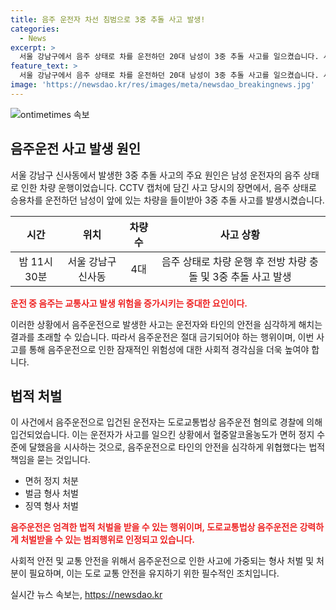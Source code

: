 ```yaml
---
title: 음주 운전자 차선 침범으로 3중 추돌 사고 발생!
categories:
  - News
excerpt: >
  서울 강남구에서 음주 상태로 차를 운전하던 20대 남성이 3중 추돌 사고를 일으켰습니다. 사고는 왕복 6차선 도로에서 발생했고, 운전자의 혈중알코올농도는 면허 정지 수준이었습니다. 다행히 다친 사람은 없었지만 경찰은 남성을 도로교통법상 음주운전 혐의로 입건했습니다. (150자)
feature_text: >
  서울 강남구에서 음주 상태로 차를 운전하던 20대 남성이 3중 추돌 사고를 일으켰습니다. 사고는 왕복 6차선 도로에서 발생했고, 운전자의 혈중알코올농도는 면허 정지 수준이었습니다. 다행히 다친 사람은 없었지만 경찰은 남성을 도로교통법상 음주운전 혐의로 입건했습니다. (150자)
image: 'https://newsdao.kr/res/images/meta/newsdao_breakingnews.jpg'
---
```


<p><img src="https://newsdao.kr/res/images/meta/newsdao_breakingnews.jpg" alt="ontimetimes 속보" /></p>

<h2 data-ke-size="size26">음주운전 사고 발생 원인</h2>

<p data-ke-size="size16">서울 강남구 신사동에서 발생한 3중 추돌 사고의 주요 원인은 남성 운전자의 음주 상태로 인한 차량 운행이었습니다. CCTV 캡처에 담긴 사고 당시의 장면에서, 음주 상태로 승용차를 운전하던 남성이 앞에 있는 차량을 들이받아 3중 추돌 사고를 발생시켰습니다.</p>

<table>
<thead>
<tr>
<th scope="col">시간</th>
<th scope="col">위치</th>
<th scope="col">차량 수</th>
<th scope="col">사고 상황</th>
</tr>
</thead>
<tbody>
<tr>
<td style="text-align: center; height: 17px;">밤 11시 30분</td>
<td style="text-align: center; height: 17px;">서울 강남구 신사동</td>
<td style="text-align: center; height: 17px;">4대</td>
<td style="text-align: center; height: 17px;">음주 상태로 차량 운행 후 전방 차량 충돌 및 3중 추돌 사고 발생</td>
</tr>
</tbody>
</table>

<p><b><span style="color: #ee2323;">운전 중 음주는 교통사고 발생 위험을 증가시키는 중대한 요인이다.</span></b></p>

<p data-ke-size="size16">이러한 상황에서 음주운전으로 발생한 사고는 운전자와 타인의 안전을 심각하게 해치는 결과를 초래할 수 있습니다. 따라서 음주운전은 절대 금기되어야 하는 행위이며, 이번 사고를 통해 음주운전으로 인한 잠재적인 위험성에 대한 사회적 경각심을 더욱 높여야 합니다.</p>

<h2 data-ke-size="size26">법적 처벌</h2>

<p data-ke-size="size16">이 사건에서 음주운전으로 입건된 운전자는 도로교통법상 음주운전 혐의로 경찰에 의해 입건되었습니다. 이는 운전자가 사고를 일으킨 상황에서 혈중알코올농도가 면허 정지 수준에 달했음을 시사하는 것으로, 음주운전으로 타인의 안전을 심각하게 위협했다는 법적 책임을 묻는 것입니다.</p>

<ul>
<li>면허 정지 처분</li>
<li>벌금 형사 처벌</li>
<li>징역 형사 처벌</li>
</ul>

<p><b><span style="color: #ee2323;">음주운전은 엄격한 법적 처벌을 받을 수 있는 행위이며, 도로교통법상 음주운전은 강력하게 처벌받을 수 있는 범죄행위로 인정되고 있습니다.</span></b></p>

<p data-ke-size="size16">사회적 안전 및 교통 안전을 위해서 음주운전으로 인한 사고에 가중되는 형사 처벌 및 처분이 필요하며, 이는 도로 교통 안전을 유지하기 위한 필수적인 조치입니다.</p>
실시간 뉴스 속보는, <a href="https://newsdao.kr" rel="dofollow">https://newsdao.kr</a>


